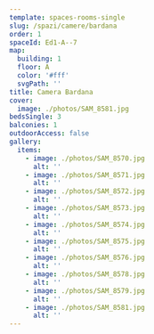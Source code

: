 ```yaml
---
template: spaces-rooms-single
slug: /spazi/camere/bardana
order: 1
spaceId: Ed1-A--7
map: 
  building: 1
  floor: A
  color: '#fff'
  svgPath: ''
title: Camera Bardana
cover:
  image: ./photos/SAM_8581.jpg
bedsSingle: 3
balconies: 1
outdoorAccess: false
gallery:
  items:
    - image: ./photos/SAM_8570.jpg
      alt: ''
    - image: ./photos/SAM_8571.jpg
      alt: ''
    - image: ./photos/SAM_8572.jpg
      alt: ''
    - image: ./photos/SAM_8573.jpg
      alt: ''
    - image: ./photos/SAM_8574.jpg
      alt: ''
    - image: ./photos/SAM_8575.jpg
      alt: ''
    - image: ./photos/SAM_8576.jpg
      alt: ''
    - image: ./photos/SAM_8578.jpg
      alt: ''
    - image: ./photos/SAM_8579.jpg
      alt: ''
    - image: ./photos/SAM_8581.jpg
      alt: ''
---
```

